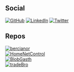 ## Social
[![GitHub](https://img.shields.io/github/followers/bercianor?label=Follow%20me%21&labelColor=171515&style=plastic&logo=github&logoColor=white&color=yellow)](https://github.com/bercianor)
[![LinkedIn](https://img.shields.io/badge/Ruben_Berciano-0E76A8?style=plastic&logo=linkedin&logoColor=white)](https://www.linkedin.com/comm/mynetwork/discovery-see-all?usecase=PEOPLE_FOLLOWS&followMember=rubenberciano)
[![Twitter](https://img.shields.io/badge/bercianor-1DA1F2?style=plastic&logo=twitter&logoColor=white)](https://twitter.com/intent/user?screen_name=bercianor)

## Repos
[![bercianor](https://img.shields.io/github/stars/bercianor?affiliations=OWNER%2CCOLLABORATOR&label=%23bercianor%20All%20Stars&style=social)](https://github.com/bercianor)
</br>
[![HomeNetControl](https://img.shields.io/github/stars/bercianor/HomeNetControl?label=HomeNetControl&style=social)](https://github.com/bercianor/HomeNetControl)
</br>
[![BlobGasth](https://img.shields.io/github/stars/bercianor/blobgasth?label=BlobGasth&style=social)](https://github.com/bercianor/blobgasth)
</br>
[![tradeBro](https://img.shields.io/github/stars/bercianor/tradebro?label=tradeBro&style=social)](https://github.com/bercianor/tradebro)
